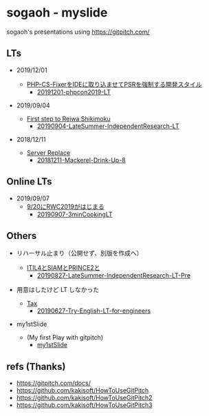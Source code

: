 # sogaoh - myslide

sogaoh's presentations using https://gitpitch.com/


## LTs
- 2019/12/01
    - [PHP-CS-FixerをIDEに取り込ませてPSRを強制する開発スタイル](https://github.com/sogaoh/myslide/tree/20191201-phpcon2019-LT/20191201-phpcon2019-LT)
        - [20191201-phpcon2019-LT](https://gitpitch.com/sogaoh/myslide/20191201-phpcon2019-LT?p=20191201-phpcon2019-LT/)

- 2019/09/04
    - [First step to Reiwa Shikimoku](https://github.com/sogaoh/myslide/tree/master/20190904-LateSummer-IndependentResearch-LT)
        - [20190904-LateSummer-IndependentResearch-LT](https://gitpitch.com/sogaoh/myslide?p=20190904-LateSummer-IndependentResearch-LT/)

- 2018/12/11 
    - [Server Replace](https://github.com/sogaoh/myslide/tree/master/20181211-Mackerel-Drink-Up-8) 
        - [20181211-Mackerel-Drink-Up-8](https://gitpitch.com/sogaoh/myslide?p=20181211-Mackerel-Drink-Up-8)


## Online LTs
- 2019/09/07
    - [9/20にRWC2019がはじまる](https://github.com/sogaoh/myslide/tree/master/20190907-3minCookingLT)
        - [20190907-3minCookingLT](https://gitpitch.com/sogaoh/myslide?p=20190907-3minCookingLT/)


## Others
- リハーサル止まり（公開せず、別版を作成へ）
    - [ITIL4とSIAMとPRINCE2と](https://github.com/sogaoh/myslide/tree/master/20190827-LateSummer-IndependentResearch-LT-Pre)
        - [20190827-LateSummer-IndependentResearch-LT-Pre](https://gitpitch.com/sogaoh/myslide?p=20190827-LateSummer-IndependentResearch-LT-Pre/)

- 用意はしたけど LT しなかった
    - [Tax](https://github.com/sogaoh/myslide/tree/master/20190627-Try-English-LT-for-engineers) 
        - [20190627-Try-English-LT-for-engineers](https://gitpitch.com/sogaoh/myslide?p=20190627-Try-English-LT-for-engineers)

- my1stSlide
    - (My first Play with gitpitch)
        - [my1stSlide](https://gitpitch.com/sogaoh/myslide?p=my1stSlide)


## refs (Thanks)
- https://gitpitch.com/docs/
- https://github.com/kakisoft/HowToUseGitPitch
- https://github.com/kakisoft/HowToUseGitPitch2
- https://github.com/kakisoft/HowToUseGitPitch3